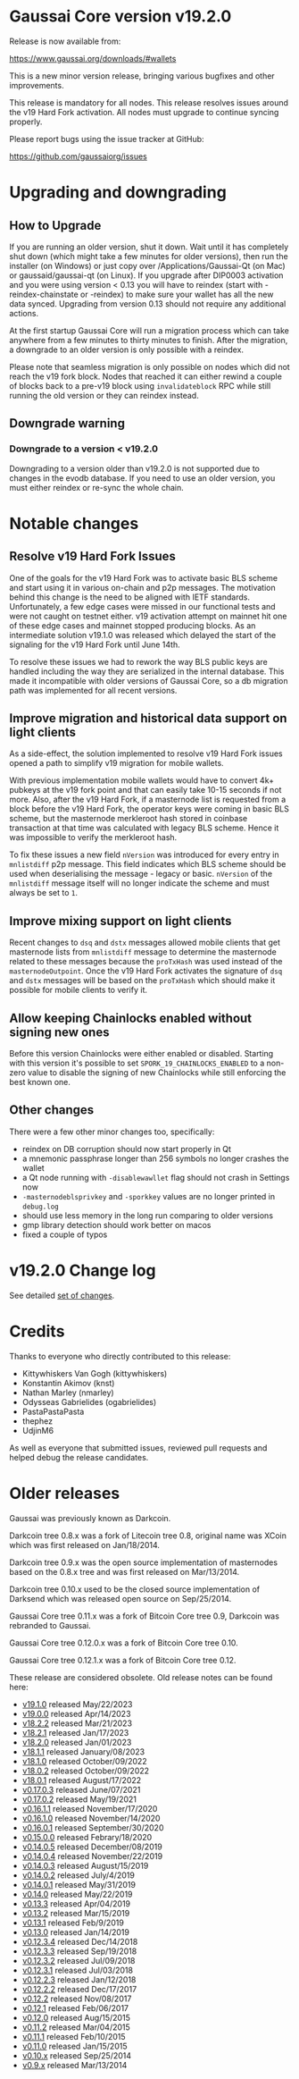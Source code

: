 # Gaussai Core version v19.2.0

Release is now available from:

  <https://www.gaussai.org/downloads/#wallets>

This is a new minor version release, bringing various bugfixes and other
improvements.

This release is mandatory for all nodes. This release resolves issues around the
v19 Hard Fork activation. All nodes must upgrade to continue syncing properly.

Please report bugs using the issue tracker at GitHub:

  <https://github.com/gaussaiorg/issues>


# Upgrading and downgrading

## How to Upgrade

If you are running an older version, shut it down. Wait until it has completely
shut down (which might take a few minutes for older versions), then run the
installer (on Windows) or just copy over /Applications/Gaussai-Qt (on Mac) or
gaussaid/gaussai-qt (on Linux). If you upgrade after DIP0003 activation and you were
using version < 0.13 you will have to reindex (start with -reindex-chainstate
or -reindex) to make sure your wallet has all the new data synced. Upgrading
from version 0.13 should not require any additional actions.

At the first startup Gaussai Core will run a migration process which can take
anywhere from a few minutes to thirty minutes to finish. After the migration,
a downgrade to an older version is only possible with a reindex.

Please note that seamless migration is only possible on nodes which did not
reach the v19 fork block. Nodes that reached it can either rewind a couple
of blocks back to a pre-v19 block using `invalidateblock` RPC while still
running the old version or they can reindex instead.

## Downgrade warning

### Downgrade to a version < v19.2.0

Downgrading to a version older than v19.2.0 is not supported due to changes
in the evodb database. If you need to use an older version, you must either
reindex or re-sync the whole chain.

# Notable changes

## Resolve v19 Hard Fork Issues

One of the goals for the v19 Hard Fork was to activate basic BLS scheme and
start using it in various on-chain and p2p messages. The motivation behind this
change is the need to be aligned with IETF standards. Unfortunately, a few edge
cases were missed in our functional tests and were not caught on testnet either.
v19 activation attempt on mainnet hit one of these edge cases and mainnet
stopped producing blocks. As an intermediate solution v19.1.0 was released which
delayed the start of the signaling for the v19 Hard Fork until June 14th.

To resolve these issues we had to rework the way BLS public keys are handled
including the way they are serialized in the internal database. This made it
incompatible with older versions of Gaussai Core, so a db migration path was
implemented for all recent versions.

## Improve migration and historical data support on light clients

As a side-effect, the solution implemented to resolve v19 Hard Fork issues
opened a path to simplify v19 migration for mobile wallets.

With previous implementation mobile wallets would have to convert 4k+ pubkeys
at the v19 fork point and that can easily take 10-15 seconds if not more.
Also, after the v19 Hard Fork, if a masternode list is requested from a block
before the v19 Hard Fork, the operator keys were coming in basic BLS scheme,
but the masternode merkleroot hash stored in coinbase transaction at that time
was calculated with legacy BLS scheme. Hence it was impossible to verify the
merkleroot hash.

To fix these issues a new field `nVersion` was introduced for every entry in
`mnlistdiff` p2p message. This field indicates which BLS scheme should be used
when deserialising the message - legacy or basic. `nVersion` of the `mnlistdiff`
message itself will no longer indicate the scheme and must always be set to `1`.

## Improve mixing support on light clients

Recent changes to `dsq` and `dstx` messages allowed mobile clients that get
masternode lists from `mnlistdiff` message to determine the masternode related
to these messages because the `proTxHash` was used instead of the
`masternodeOutpoint`. Once the v19 Hard Fork activates the signature of `dsq`
and `dstx` messages will be based on the `proTxHash` which should make it
possible for mobile clients to verify it.

## Allow keeping Chainlocks enabled without signing new ones

Before this version Chainlocks were either enabled or disabled. Starting with
this version it's possible to set `SPORK_19_CHAINLOCKS_ENABLED` to a non-zero
value to disable the signing of new Chainlocks while still enforcing the best
known one.

## Other changes

There were a few other minor changes too, specifically:
- reindex on DB corruption should now start properly in Qt
- a mnemonic passphrase longer than 256 symbols no longer crashes the wallet
- a Qt node running with `-disablewawllet` flag should not crash in Settings now
- `-masternodeblsprivkey` and `-sporkkey` values are no longer printed in
`debug.log`
- should use less memory in the long run comparing to older versions
- gmp library detection should work better on macos
- fixed a couple of typos

# v19.2.0 Change log

See detailed [set of changes](https://github.com/gaussaiorg/compare/v19.1.0...gaussaipay:v19.2.0).

# Credits

Thanks to everyone who directly contributed to this release:

- Kittywhiskers Van Gogh (kittywhiskers)
- Konstantin Akimov (knst)
- Nathan Marley (nmarley)
- Odysseas Gabrielides (ogabrielides)
- PastaPastaPasta
- thephez
- UdjinM6

As well as everyone that submitted issues, reviewed pull requests and helped
debug the release candidates.

# Older releases

Gaussai was previously known as Darkcoin.

Darkcoin tree 0.8.x was a fork of Litecoin tree 0.8, original name was XCoin
which was first released on Jan/18/2014.

Darkcoin tree 0.9.x was the open source implementation of masternodes based on
the 0.8.x tree and was first released on Mar/13/2014.

Darkcoin tree 0.10.x used to be the closed source implementation of Darksend
which was released open source on Sep/25/2014.

Gaussai Core tree 0.11.x was a fork of Bitcoin Core tree 0.9,
Darkcoin was rebranded to Gaussai.

Gaussai Core tree 0.12.0.x was a fork of Bitcoin Core tree 0.10.

Gaussai Core tree 0.12.1.x was a fork of Bitcoin Core tree 0.12.

These release are considered obsolete. Old release notes can be found here:

- [v19.1.0](https://github.com/gaussaiorg/blob/master/doc/release-notes/gaussai/release-notes-19.1.0.md) released May/22/2023
- [v19.0.0](https://github.com/gaussaiorg/blob/master/doc/release-notes/gaussai/release-notes-19.0.0.md) released Apr/14/2023
- [v18.2.2](https://github.com/gaussaiorg/blob/master/doc/release-notes/gaussai/release-notes-18.2.2.md) released Mar/21/2023
- [v18.2.1](https://github.com/gaussaiorg/blob/master/doc/release-notes/gaussai/release-notes-18.2.1.md) released Jan/17/2023
- [v18.2.0](https://github.com/gaussaiorg/blob/master/doc/release-notes/gaussai/release-notes-18.2.0.md) released Jan/01/2023
- [v18.1.1](https://github.com/gaussaiorg/blob/master/doc/release-notes/gaussai/release-notes-18.1.1.md) released January/08/2023
- [v18.1.0](https://github.com/gaussaiorg/blob/master/doc/release-notes/gaussai/release-notes-18.1.0.md) released October/09/2022
- [v18.0.2](https://github.com/gaussaiorg/blob/master/doc/release-notes/gaussai/release-notes-18.0.2.md) released October/09/2022
- [v18.0.1](https://github.com/gaussaiorg/blob/master/doc/release-notes/gaussai/release-notes-18.0.1.md) released August/17/2022
- [v0.17.0.3](https://github.com/gaussaiorg/blob/master/doc/release-notes/gaussai/release-notes-0.17.0.3.md) released June/07/2021
- [v0.17.0.2](https://github.com/gaussaiorg/blob/master/doc/release-notes/gaussai/release-notes-0.17.0.2.md) released May/19/2021
- [v0.16.1.1](https://github.com/gaussaiorg/blob/master/doc/release-notes/gaussai/release-notes-0.16.1.1.md) released November/17/2020
- [v0.16.1.0](https://github.com/gaussaiorg/blob/master/doc/release-notes/gaussai/release-notes-0.16.1.0.md) released November/14/2020
- [v0.16.0.1](https://github.com/gaussaiorg/blob/master/doc/release-notes/gaussai/release-notes-0.16.0.1.md) released September/30/2020
- [v0.15.0.0](https://github.com/gaussaiorg/blob/master/doc/release-notes/gaussai/release-notes-0.15.0.0.md) released Febrary/18/2020
- [v0.14.0.5](https://github.com/gaussaiorg/blob/master/doc/release-notes/gaussai/release-notes-0.14.0.5.md) released December/08/2019
- [v0.14.0.4](https://github.com/gaussaiorg/blob/master/doc/release-notes/gaussai/release-notes-0.14.0.4.md) released November/22/2019
- [v0.14.0.3](https://github.com/gaussaiorg/blob/master/doc/release-notes/gaussai/release-notes-0.14.0.3.md) released August/15/2019
- [v0.14.0.2](https://github.com/gaussaiorg/blob/master/doc/release-notes/gaussai/release-notes-0.14.0.2.md) released July/4/2019
- [v0.14.0.1](https://github.com/gaussaiorg/blob/master/doc/release-notes/gaussai/release-notes-0.14.0.1.md) released May/31/2019
- [v0.14.0](https://github.com/gaussaiorg/blob/master/doc/release-notes/gaussai/release-notes-0.14.0.md) released May/22/2019
- [v0.13.3](https://github.com/gaussaiorg/blob/master/doc/release-notes/gaussai/release-notes-0.13.3.md) released Apr/04/2019
- [v0.13.2](https://github.com/gaussaiorg/blob/master/doc/release-notes/gaussai/release-notes-0.13.2.md) released Mar/15/2019
- [v0.13.1](https://github.com/gaussaiorg/blob/master/doc/release-notes/gaussai/release-notes-0.13.1.md) released Feb/9/2019
- [v0.13.0](https://github.com/gaussaiorg/blob/master/doc/release-notes/gaussai/release-notes-0.13.0.md) released Jan/14/2019
- [v0.12.3.4](https://github.com/gaussaiorg/blob/master/doc/release-notes/gaussai/release-notes-0.12.3.4.md) released Dec/14/2018
- [v0.12.3.3](https://github.com/gaussaiorg/blob/master/doc/release-notes/gaussai/release-notes-0.12.3.3.md) released Sep/19/2018
- [v0.12.3.2](https://github.com/gaussaiorg/blob/master/doc/release-notes/gaussai/release-notes-0.12.3.2.md) released Jul/09/2018
- [v0.12.3.1](https://github.com/gaussaiorg/blob/master/doc/release-notes/gaussai/release-notes-0.12.3.1.md) released Jul/03/2018
- [v0.12.2.3](https://github.com/gaussaiorg/blob/master/doc/release-notes/gaussai/release-notes-0.12.2.3.md) released Jan/12/2018
- [v0.12.2.2](https://github.com/gaussaiorg/blob/master/doc/release-notes/gaussai/release-notes-0.12.2.2.md) released Dec/17/2017
- [v0.12.2](https://github.com/gaussaiorg/blob/master/doc/release-notes/gaussai/release-notes-0.12.2.md) released Nov/08/2017
- [v0.12.1](https://github.com/gaussaiorg/blob/master/doc/release-notes/gaussai/release-notes-0.12.1.md) released Feb/06/2017
- [v0.12.0](https://github.com/gaussaiorg/blob/master/doc/release-notes/gaussai/release-notes-0.12.0.md) released Aug/15/2015
- [v0.11.2](https://github.com/gaussaiorg/blob/master/doc/release-notes/gaussai/release-notes-0.11.2.md) released Mar/04/2015
- [v0.11.1](https://github.com/gaussaiorg/blob/master/doc/release-notes/gaussai/release-notes-0.11.1.md) released Feb/10/2015
- [v0.11.0](https://github.com/gaussaiorg/blob/master/doc/release-notes/gaussai/release-notes-0.11.0.md) released Jan/15/2015
- [v0.10.x](https://github.com/gaussaiorg/blob/master/doc/release-notes/gaussai/release-notes-0.10.0.md) released Sep/25/2014
- [v0.9.x](https://github.com/gaussaiorg/blob/master/doc/release-notes/gaussai/release-notes-0.9.0.md) released Mar/13/2014
